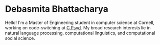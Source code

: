 # Debasmita Bhattacharya 

Hello! I'm a Master of Engineering student in computer science at Cornell, working on code-switching at [C.Psyd](https://c-psyd.github.io/). My broad research interests lie in natural language processing, computational linguistics, and computational social science. 

